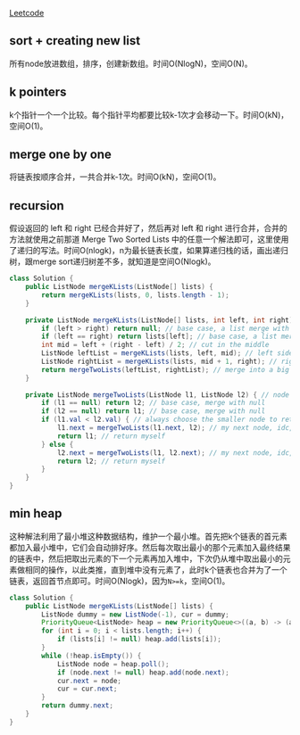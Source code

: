 [Leetcode](https://leetcode.com/problems/merge-k-sorted-lists/)

## sort + creating new list

所有node放进数组，排序，创建新数组。时间O(NlogN)，空间O(N)。

## k pointers

k个指针一个一个比较。每个指针平均都要比较k-1次才会移动一下。时间O(kN)，空间O(1)。

## merge one by one

将链表按顺序合并，一共合并k-1次。时间O(kN)，空间O(1)。

## recursion

假设返回的 left 和 right 已经合并好了，然后再对 left 和 right 进行合并，合并的方法就使用之前那道 Merge Two Sorted Lists 中的任意一个解法即可，这里使用了递归的写法。时间O(nlogk)，n为最长链表长度，如果算递归栈的话，画出递归树，跟merge sort递归树差不多，就知道是空间O(Nlogk)。

```java
class Solution {
    public ListNode mergeKLists(ListNode[] lists) {
        return mergeKLists(lists, 0, lists.length - 1);
    }
    
    private ListNode mergeKLists(ListNode[] lists, int left, int right) { // list level merge
        if (left > right) return null; // base case, a list merge with null 
        if (left == right) return lists[left]; // base case, a list merge with itself
        int mid = left + (right - left) / 2; // cut in the middle
        ListNode leftList = mergeKLists(lists, left, mid); // left side lists are merged
        ListNode rightList = mergeKLists(lists, mid + 1, right); // right side lists are merged
        return mergeTwoLists(leftList, rightList); // merge into a big list
    }
    
    private ListNode mergeTwoLists(ListNode l1, ListNode l2) { // node level merge
        if (l1 == null) return l2; // base case, merge with null
        if (l2 == null) return l1; // base case, merge with null
        if (l1.val < l2.val) { // always choose the smaller node to return
            l1.next = mergeTwoLists(l1.next, l2); // my next node, idc, leave it to the recursion
            return l1; // return myself
        } else {
            l2.next = mergeTwoLists(l1, l2.next); // my next node, idc, leave it to the recursion
            return l2; // return myself
        }
    }
}
```

## min heap

这种解法利用了最小堆这种数据结构，维护一个最小堆。首先把k个链表的首元素都加入最小堆中，它们会自动排好序。然后每次取出最小的那个元素加入最终结果的链表中，然后把取出元素的下一个元素再加入堆中，下次仍从堆中取出最小的元素做相同的操作，以此类推，直到堆中没有元素了，此时k个链表也合并为了一个链表，返回首节点即可。时间O(Nlogk)，因为`N>=k`，空间O(1)。

```java
class Solution {
    public ListNode mergeKLists(ListNode[] lists) {
        ListNode dummy = new ListNode(-1), cur = dummy;
        PriorityQueue<ListNode> heap = new PriorityQueue<>((a, b) -> (a.val - b.val));
        for (int i = 0; i < lists.length; i++) {
            if (lists[i] != null) heap.add(lists[i]);
        }
        while (!heap.isEmpty()) {
            ListNode node = heap.poll();
            if (node.next != null) heap.add(node.next);
            cur.next = node;
            cur = cur.next;
        }
        return dummy.next;
    }
}
```
